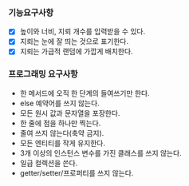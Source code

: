 ### 기능요구사항
- [X] 높이와 너비, 지뢰 개수를 입력받을 수 있다.
- [X] 지뢰는 눈에 잘 띄는 것으로 표기한다.
- [X] 지뢰는 가급적 랜덤에 가깝게 배치한다.

### 프로그래밍 요구사항
- 한 메서드에 오직 한 단계의 들여쓰기만 한다.
- else 예약어를 쓰지 않는다.
- 모든 원시 값과 문자열을 포장한다.
- 한 줄에 점을 하나만 찍는다.
- 줄여 쓰지 않는다(축약 금지).
- 모든 엔티티를 작게 유지한다.
- 3개 이상의 인스턴스 변수를 가진 클래스를 쓰지 않는다.
- 일급 컬렉션을 쓴다.
- getter/setter/프로퍼티를 쓰지 않는다.
